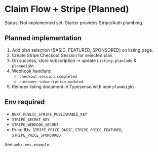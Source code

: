 # Claim Flow + Stripe (Planned)

Status: Not implemented yet. Starter provides Stripe/Auth plumbing.

## Planned implementation
1. Add plan selection (BASIC, FEATURED, SPONSORED) on listing page.
2. Create Stripe Checkout Session for selected plan.
3. On success, store subscription → update `Listing.planCode` & `planWeight`.
4. Webhook handlers:
   - `checkout.session.completed`
   - `customer.subscription.updated`
5. Reindex listing document in Typesense with new `planWeight`.

## Env required
- `NEXT_PUBLIC_STRIPE_PUBLISHABLE_KEY`
- `STRIPE_SECRET_KEY`
- `STRIPE_WEBHOOK_SECRET`
- Price IDs: `STRIPE_PRICE_BASIC`, `STRIPE_PRICE_FEATURED`, `STRIPE_PRICE_SPONSORED`

See `web/.env.example`.
